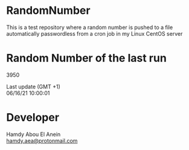 # RandomNumber    
This is a test repository where a random number is pushed to a file automatically passwordless from a cron job in my Linux CentOS server    
# Random Number of the last run   
3950
      
Last update (GMT +1)    
06/16/21 10:00:01
# Developer    
Hamdy Abou El Anein   
hamdy.aea@protonmail.com
